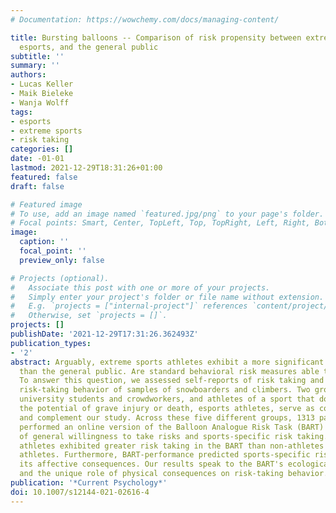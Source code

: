 ```yaml
---
# Documentation: https://wowchemy.com/docs/managing-content/

title: Bursting balloons -- Comparison of risk propensity between extreme sports,
  esports, and the general public
subtitle: ''
summary: ''
authors:
- Lucas Keller
- Maik Bieleke
- Wanja Wolff
tags:
- esports
- extreme sports
- risk taking
categories: []
date: -01-01
lastmod: 2021-12-29T18:31:26+01:00
featured: false
draft: false

# Featured image
# To use, add an image named `featured.jpg/png` to your page's folder.
# Focal points: Smart, Center, TopLeft, Top, TopRight, Left, Right, BottomLeft, Bottom, BottomRight.
image:
  caption: ''
  focal_point: ''
  preview_only: false

# Projects (optional).
#   Associate this post with one or more of your projects.
#   Simply enter your project's folder or file name without extension.
#   E.g. `projects = ["internal-project"]` references `content/project/deep-learning/index.md`.
#   Otherwise, set `projects = []`.
projects: []
publishDate: '2021-12-29T17:31:26.362493Z'
publication_types:
- '2'
abstract: Arguably, extreme sports athletes exhibit a more significant risk appetite
  than the general public. Are standard behavioral risk measures able to capture this?
  To answer this question, we assessed self-reports of risk taking and measured the
  risk-taking behavior of samples of snowboarders and climbers. Two groups of non-athletes,
  university students and crowdworkers, and athletes of a sport that does not include
  the potential of grave injury or death, esports athletes, serve as control conditions
  and complement our study. Across these five different groups, 1313 participants
  performed an online version of the Balloon Analogue Risk Task (BART) and gave self-reports
  of general willingness to take risks and sports-specific risk taking. Extreme sports
  athletes exhibited greater risk taking in the BART than non-athletes and esports
  athletes. Furthermore, BART-performance predicted sports-specific risk taking and
  its affective consequences. Our results speak to the BART's ecological validity
  and the unique role of physical consequences on risk-taking behavior.
publication: '*Current Psychology*'
doi: 10.1007/s12144-021-02616-4
---
```

